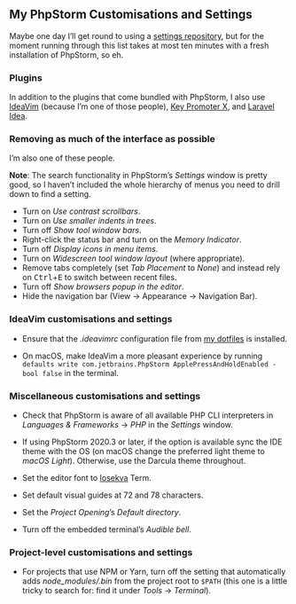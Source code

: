 <!---
  # This file is distributed under the Creative Commons Attribution 4.0
  # International License. To view a copy of this license, please visit
  # <http://creativecommons.org/licenses/by/4.0/>.

  collections: 'notes'
  description: Read Damien Dart's notes on setting up and using PhpStorm.
  title: PhpStorm Notes
  twigTemplate: .templates/base-note.html.twig
--->

## My PhpStorm Customisations and Settings

Maybe one day I’ll get round to using a [settings repository][], but for
the moment running through this list takes at most ten minutes with a
fresh installation of PhpStorm, so eh.

  [settings repository]: <https://www.jetbrains.com/help/phpstorm/sharing-your-ide-settings.html#settings-repository>

### Plugins

In addition to the plugins that come bundled with PhpStorm, I also use
[IdeaVim][] (because I’m one of those people), [Key Promoter X][], and
[Laravel Idea][].

  [IdeaVim]: <https://github.com/JetBrains/ideavim>
  [Key Promoter X]: <https://plugins.jetbrains.com/plugin/9792-key-promoter-x>
  [Laravel Idea]: <https://plugins.jetbrains.com/plugin/13441-laravel-idea>

### Removing as much of the interface as possible

I’m also one of these people.

**Note**: The search functionality in PhpStorm’s *Settings* window is
pretty good, so I haven’t included the whole hierarchy of menus you need
to drill down to find a setting.

- Turn on *Use contrast scrollbars*.
- Turn on *Use smaller indents in trees*.
- Turn off *Show tool window bars*.
- Right-click the status bar and turn on the *Memory Indicator*.
- Turn off *Display icons in menu items*.
- Turn on *Widescreen tool window layout* (where appropriate).
- Remove tabs completely (set *Tab Placement* to *None*) and instead
  rely on <kbd>Ctrl</kbd>+<kbd>E</kbd> to switch between recent files.
- Turn off *Show browsers popup in the editor*.
- Hide the navigation bar (<span class="os-menu-item">View</span> →
  <span class="os-menu-item">Appearance</span> → <span
  class="os-menu-item">Navigation Bar</span>).

### IdeaVim customisations and settings

- Ensure that the *.ideavimrc* configuration file from [my dotfiles][]
  is installed.
- On macOS, make IdeaVim a more pleasant experience by running
  `defaults write com.jetbrains.PhpStorm ApplePressAndHoldEnabled -bool false`
  in the terminal.

  [my dotfiles]: <https://www.robotinaponcho.net/git/#toolbox>

### Miscellaneous customisations and settings

- Check that PhpStorm is aware of all available PHP CLI interpreters in
  *Languages & Frameworks* → *PHP* in the *Settings* window.
- If using PhpStorm 2020.3 or later, if the option is available sync the
  IDE theme with the OS (on macOS change the preferred light theme to
  *macOS Light*). Otherwise, use the Darcula theme throughout.
- Set the editor font to [Iosekva][] Term.
- Set default visual guides at 72 and 78 characters.
- Set the *Project Opening*’s *Default directory*.
- Turn off the embedded terminal’s *Audible bell*.

  [Iosekva]: <https://typeof.net/Iosevka/>

### Project-level customisations and settings

- For projects that use NPM or Yarn, turn off the setting that
  automatically adds *node_modules/.bin* from the project root to
  `$PATH` (this one is a little tricky to search for: find it under
  *Tools* → *Terminal*).

